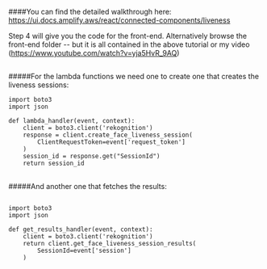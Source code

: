 
####You can find the detailed walkthrough here:
https://ui.docs.amplify.aws/react/connected-components/liveness

Step 4 will give you the code for the front-end.
Alternatively browse the front-end folder -- but it is all contained in the above tutorial or my video (https://www.youtube.com/watch?v=yja5HvR_9AQ)

##
#####For the lambda functions we need one to create one that creates the liveness sessions:

<pre><code>import boto3
import json

def lambda_handler(event, context):
    client = boto3.client('rekognition')
    response = client.create_face_liveness_session(    
        ClientRequestToken=event['request_token']
    )
    session_id = response.get("SessionId")
    return session_id        </code></pre>

##
#####And another one that fetches the results:

<pre><code>
import boto3
import json

def get_results_handler(event, context):
    client = boto3.client('rekognition')
    return client.get_face_liveness_session_results(
        SessionId=event['session']
    )    </code></pre>
